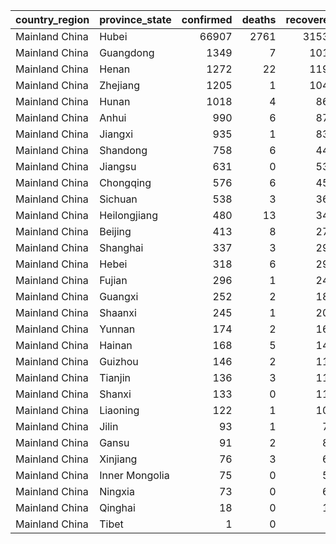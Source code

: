 

|country_region |province_state | confirmed| deaths| recovered| confirmed_pct| death_rate| recovery_rate|
|:--------------|:--------------|---------:|------:|---------:|-------------:|----------:|-------------:|
|Mainland China |Hubei          |     66907|   2761|     31536|         75.71|       4.13|         47.13|
|Mainland China |Guangdong      |      1349|      7|      1016|          1.53|       0.52|         75.32|
|Mainland China |Henan          |      1272|     22|      1198|          1.44|       1.73|         94.18|
|Mainland China |Zhejiang       |      1205|      1|      1046|          1.36|       0.08|         86.80|
|Mainland China |Hunan          |      1018|      4|       866|          1.15|       0.39|         85.07|
|Mainland China |Anhui          |       990|      6|       873|          1.12|       0.61|         88.18|
|Mainland China |Jiangxi        |       935|      1|       831|          1.06|       0.11|         88.88|
|Mainland China |Shandong       |       758|      6|       443|          0.86|       0.79|         58.44|
|Mainland China |Jiangsu        |       631|      0|       536|          0.71|       0.00|         84.94|
|Mainland China |Chongqing      |       576|      6|       450|          0.65|       1.04|         78.12|
|Mainland China |Sichuan        |       538|      3|       365|          0.61|       0.56|         67.84|
|Mainland China |Heilongjiang   |       480|     13|       342|          0.54|       2.71|         71.25|
|Mainland China |Beijing        |       413|      8|       276|          0.47|       1.94|         66.83|
|Mainland China |Shanghai       |       337|      3|       290|          0.38|       0.89|         86.05|
|Mainland China |Hebei          |       318|      6|       294|          0.36|       1.89|         92.45|
|Mainland China |Fujian         |       296|      1|       247|          0.33|       0.34|         83.45|
|Mainland China |Guangxi        |       252|      2|       181|          0.29|       0.79|         71.83|
|Mainland China |Shaanxi        |       245|      1|       208|          0.28|       0.41|         84.90|
|Mainland China |Yunnan         |       174|      2|       163|          0.20|       1.15|         93.68|
|Mainland China |Hainan         |       168|      5|       149|          0.19|       2.98|         88.69|
|Mainland China |Guizhou        |       146|      2|       112|          0.17|       1.37|         76.71|
|Mainland China |Tianjin        |       136|      3|       111|          0.15|       2.21|         81.62|
|Mainland China |Shanxi         |       133|      0|       116|          0.15|       0.00|         87.22|
|Mainland China |Liaoning       |       122|      1|       103|          0.14|       0.82|         84.43|
|Mainland China |Jilin          |        93|      1|        78|          0.11|       1.08|         83.87|
|Mainland China |Gansu          |        91|      2|        84|          0.10|       2.20|         92.31|
|Mainland China |Xinjiang       |        76|      3|        64|          0.09|       3.95|         84.21|
|Mainland China |Inner Mongolia |        75|      0|        52|          0.08|       0.00|         69.33|
|Mainland China |Ningxia        |        73|      0|        69|          0.08|       0.00|         94.52|
|Mainland China |Qinghai        |        18|      0|        18|          0.02|       0.00|        100.00|
|Mainland China |Tibet          |         1|      0|         1|          0.00|       0.00|        100.00|
